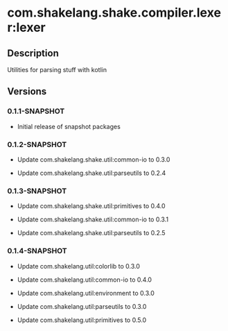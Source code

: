 # com.shakelang.shake.compiler.lexer:lexer

## Description

Utilities for parsing stuff with kotlin

## Versions

### 0.1.1-SNAPSHOT

* Initial release of snapshot packages

### 0.1.2-SNAPSHOT

* Update com.shakelang.shake.util:common-io to 0.3.0

* Update com.shakelang.shake.util:parseutils to 0.2.4

### 0.1.3-SNAPSHOT

* Update com.shakelang.shake.util:primitives to 0.4.0

* Update com.shakelang.shake.util:common-io to 0.3.1

* Update com.shakelang.shake.util:parseutils to 0.2.5

### 0.1.4-SNAPSHOT

* Update com.shakelang.util:colorlib to 0.3.0

* Update com.shakelang.util:common-io to 0.4.0

* Update com.shakelang.util:environment to 0.3.0

* Update com.shakelang.util:parseutils to 0.3.0

* Update com.shakelang.util:primitives to 0.5.0